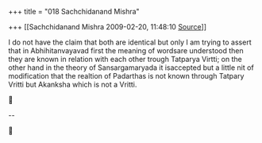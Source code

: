 +++
title = "018 Sachchidanand Mishra"

+++
[[Sachchidanand Mishra	2009-02-20, 11:48:10 [Source](https://groups.google.com/g/bvparishat/c/hZqpk6y2ROg)]]



I do not have the claim that both are identical but only I am trying to assert that in Abhihitanvayavad first the meaning of wordsare understood then they are known in relation with each other trough Tatparya Virtti; on the other hand in the theory of Sansargamaryada it isaccepted but a little nit of modification that the realtion of Padarthas is not known through Tatpary Vritti but Akanksha which is not a Vritti.



--  



